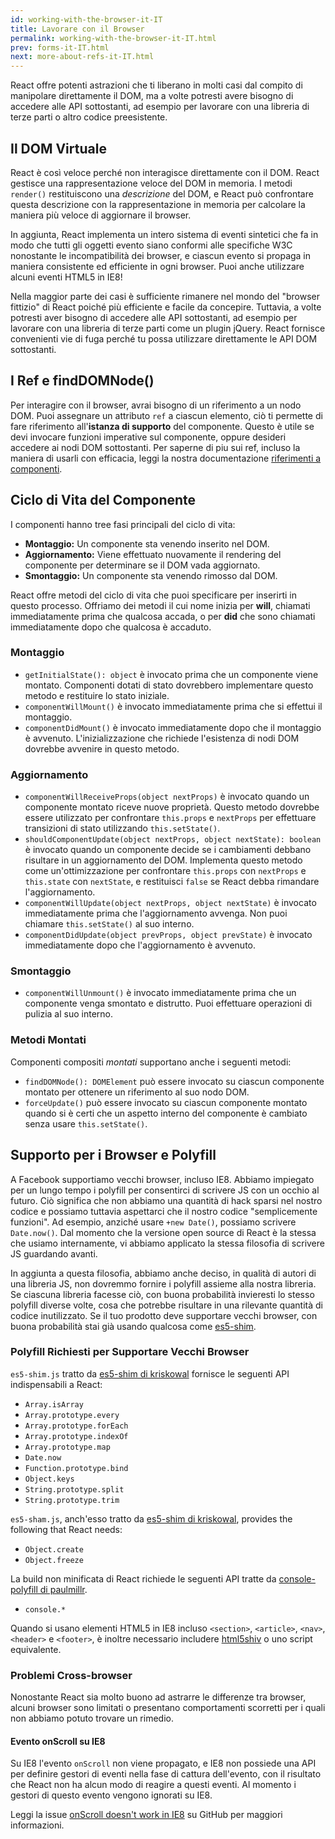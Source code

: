 ```yaml
---
id: working-with-the-browser-it-IT
title: Lavorare con il Browser
permalink: working-with-the-browser-it-IT.html
prev: forms-it-IT.html
next: more-about-refs-it-IT.html
---
```


React offre potenti astrazioni che ti liberano in molti casi dal compito di manipolare direttamente il DOM, ma a volte potresti avere bisogno di accedere alle API sottostanti, ad esempio per lavorare con una libreria di terze parti o altro codice preesistente.


## Il DOM Virtuale

React è così veloce perché non interagisce direttamente con il DOM. React gestisce una rappresentazione veloce del DOM in memoria. I metodi `render()` restituiscono una *descrizione* del DOM, e React può confrontare questa descrizione con la rappresentazione in memoria per calcolare la maniera più veloce di aggiornare il browser.

In aggiunta, React implementa un intero sistema di eventi sintetici che fa in modo che tutti gli oggetti evento siano conformi alle specifiche W3C nonostante le incompatibilità dei browser, e ciascun evento si propaga in maniera consistente ed efficiente in ogni browser. Puoi anche utilizzare alcuni eventi HTML5 in IE8!

Nella maggior parte dei casi è sufficiente rimanere nel mondo del "browser fittizio" di React poiché più efficiente e facile da concepire. Tuttavia, a volte potresti aver bisogno di accedere alle API sottostanti, ad esempio per lavorare con una libreria di terze parti come un plugin jQuery. React fornisce convenienti vie di fuga perché tu possa utilizzare direttamente le API DOM sottostanti.


## I Ref e findDOMNode()

Per interagire con il browser, avrai bisogno di un riferimento a un nodo DOM. Puoi assegnare un attributo `ref` a ciascun elemento, ciò ti permette di fare riferimento all'**istanza di supporto** del componente. Questo è utile se devi invocare funzioni imperative sul componente, oppure desideri accedere ai nodi DOM sottostanti. Per saperne di piu sui ref, incluso la maniera di usarli con efficacia, leggi la nostra documentazione [riferimenti a componenti](/react/docs/more-about-refs-it-IT.html).


## Ciclo di Vita del Componente

I componenti hanno tree fasi principali del ciclo di vita:

* **Montaggio:** Un componente sta venendo inserito nel DOM.
* **Aggiornamento:** Viene effettuato nuovamente il rendering del componente per determinare se il DOM vada aggiornato.
* **Smontaggio:** Un componente sta venendo rimosso dal DOM.

React offre metodi del ciclo di vita che puoi specificare per inserirti in questo processo. Offriamo dei metodi il cui nome inizia per **will**, chiamati immediatamente prima che qualcosa accada, o per **did** che sono chiamati immediatamente dopo che qualcosa è accaduto.


### Montaggio

* `getInitialState(): object` è invocato prima che un componente viene montato. Componenti dotati di stato dovrebbero implementare questo metodo e restituire lo stato iniziale.
* `componentWillMount()` è invocato immediatamente prima che si effettui il montaggio.
* `componentDidMount()` è invocato immediatamente dopo che il montaggio è avvenuto. L'inizializzazione che richiede l'esistenza di nodi DOM dovrebbe avvenire in questo metodo.


### Aggiornamento

* `componentWillReceiveProps(object nextProps)` è invocato quando un componente montato riceve nuove proprietà. Questo metodo dovrebbe essere utilizzato per confrontare `this.props` e `nextProps` per effettuare transizioni di stato utilizzando `this.setState()`.
* `shouldComponentUpdate(object nextProps, object nextState): boolean` è invocato quando un componente decide se i cambiamenti debbano risultare in un aggiornamento del DOM. Implementa questo metodo come un'ottimizzazione per confrontare `this.props` con `nextProps` e `this.state` con `nextState`, e restituisci `false` se React debba rimandare l'aggiornamento.
* `componentWillUpdate(object nextProps, object nextState)` è invocato immediatamente prima che l'aggiornamento avvenga. Non puoi chiamare `this.setState()` al suo interno.
* `componentDidUpdate(object prevProps, object prevState)` è invocato immediatamente dopo che l'aggiornamento è avvenuto.


### Smontaggio

* `componentWillUnmount()` è invocato immediatamente prima che un componente venga smontato e distrutto. Puoi effettuare operazioni di pulizia al suo interno.


### Metodi Montati

Componenti compositi _montati_ supportano anche i seguenti metodi:

* `findDOMNode(): DOMElement` può essere invocato su ciascun componente montato per ottenere un riferimento al suo nodo DOM.
* `forceUpdate()` può essere invocato su ciascun componente montato quando si è certi che un aspetto interno del componente è cambiato senza usare `this.setState()`.


## Supporto per i Browser e Polyfill

A Facebook supportiamo vecchi browser, incluso IE8. Abbiamo impiegato per un lungo tempo i polyfill per consentirci di scrivere JS con un occhio al futuro. Ciò significa che non abbiamo una quantità di hack sparsi nel nostro codice e possiamo tuttavia aspettarci che il nostro codice "semplicemente funzioni". Ad esempio, anziché usare `+new Date()`, possiamo scrivere `Date.now()`. Dal momento che la versione open source di React è la stessa che usiamo internamente, vi abbiamo applicato la stessa filosofia di scrivere JS guardando avanti.

In aggiunta a questa filosofia, abbiamo anche deciso, in qualità di autori di una libreria JS, non dovremmo fornire i polyfill assieme alla nostra libreria. Se ciascuna libreria facesse ciò, con buona probabilità invieresti lo stesso polyfill diverse volte, cosa che potrebbe risultare in una rilevante quantità di codice inutilizzato. Se il tuo prodotto deve supportare vecchi browser, con buona probabilità stai già usando qualcosa come [es5-shim](https://github.com/es-shims/es5-shim).


### Polyfill Richiesti per Supportare Vecchi Browser

`es5-shim.js` tratto da [es5-shim di kriskowal](https://github.com/es-shims/es5-shim) fornisce le seguenti API indispensabili a React:

* `Array.isArray`
* `Array.prototype.every`
* `Array.prototype.forEach`
* `Array.prototype.indexOf`
* `Array.prototype.map`
* `Date.now`
* `Function.prototype.bind`
* `Object.keys`
* `String.prototype.split`
* `String.prototype.trim`

`es5-sham.js`, anch'esso tratto da [es5-shim di kriskowal](https://github.com/es-shims/es5-shim), provides the following that React needs:

* `Object.create`
* `Object.freeze`

La build non minificata di React richiede le seguenti API tratte da [console-polyfill di paulmillr](https://github.com/paulmillr/console-polyfill).

* `console.*`

Quando si usano elementi HTML5 in IE8 incluso `<section>`, `<article>`, `<nav>`, `<header>` e `<footer>`, è inoltre necessario includere [html5shiv](https://github.com/aFarkas/html5shiv) o uno script equivalente.


### Problemi Cross-browser

Nonostante React sia molto buono ad astrarre le differenze tra browser, alcuni browser sono limitati o presentano comportamenti scorretti per i quali non abbiamo potuto trovare un rimedio.


#### Evento onScroll su IE8

Su IE8 l'evento `onScroll` non viene propagato, e IE8 non possiede una API per definire gestori di eventi nella fase di cattura dell'evento, con il risultato che React non ha alcun modo di reagire a questi eventi.
Al momento i gestori di questo evento vengono ignorati su IE8.

Leggi la issue [onScroll doesn't work in IE8](https://github.com/facebook/react/issues/631) su GitHub per maggiori informazioni.

